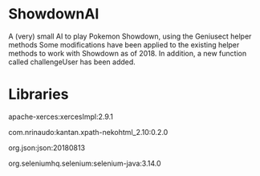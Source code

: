 # ShowdownAI
A (very) small AI to play Pokemon Showdown, using the Geniusect helper methods Some modifications have been applied to the existing helper methods to work with Showdown as of 2018. In addition, a new function called challengeUser has been added.

# Libraries
apache-xerces:xercesImpl:2.9.1

com.nrinaudo:kantan.xpath-nekohtml_2.10:0.2.0

org.json:json:20180813

org.seleniumhq.selenium:selenium-java:3.14.0
